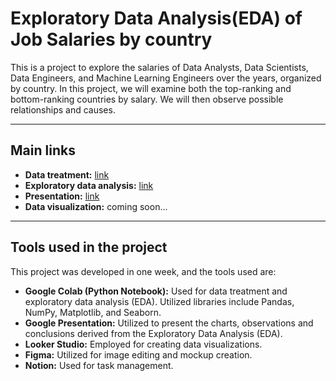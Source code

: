 # Exploratory Data Analysis(EDA) of Job Salaries by country


This is a project to explore the salaries of Data Analysts, Data Scientists, Data Engineers, and Machine Learning Engineers over the years, organized by country. In this project, we will examine both the top-ranking and bottom-ranking countries by salary. We will then observe possible relationships and causes.

---
## Main links
- **Data treatment:** [link](https://github.com/HVitulli/data-job-salaries-analysis/blob/main/python/job_salary_treated.ipynb)
- **Exploratory data analysis:** [link](https://github.com/HVitulli/data-job-salaries-analysis/blob/main/python/job_salary_eda.ipynb)
- **Presentation:** [link](https://docs.google.com/presentation/d/1WPolC-jk4RC7iB8BbaYMFFtfvctkAAtwg5eXN9pGFSo/edit?usp=sharing)
- **Data visualization:** coming soon...

---
## Tools used in the project

This project was developed in one week, and the tools used are:
- **Google Colab (Python Notebook):** Used for data treatment and exploratory data analysis (EDA). Utilized libraries include Pandas, NumPy, Matplotlib, and Seaborn.
- **Google Presentation:** Utilized to present the charts, observations and conclusions derived from the Exploratory Data Analysis (EDA).
- **Looker Studio:** Employed for creating data visualizations.
- **Figma:** Utilized for image editing and mockup creation.
- **Notion:** Used for task management.
